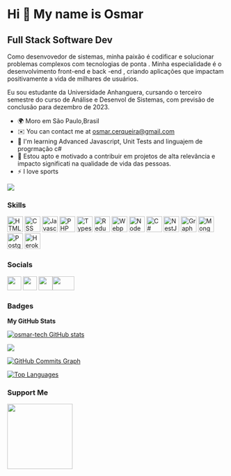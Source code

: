 Hi 👋 My name is Osmar
==========================

Full Stack Software Dev
-----------------------------

Como desenvovedor de sistemas, minha paixão é codificar e solucionar  problemas complexos com tecnologias de ponta . Minha especialidade é o desenvolvimento front-end e back -end , criando aplicações que impactam positivamente a vida de milhares de usuários.

Eu sou  estudante da Universidade Anhanguera, cursando o terceiro semestre do curso de Análise e Desenvol de Sistemas, com previsão de conclusão para dezembro de 2023.

* 🌍  Moro em São Paulo,Brasil
* ✉️  You can contact me at [osmar.cerqueira@gmail.com](mailto:osmar.cerqueira@gmail.com)
* 🧠  I'm learning Advanced Javascript, Unit Tests and linguajem de progrmação c#
* 🤝  Estou apto e motivado a contribuir em projetos de alta relevância e impacto significati na qualidade de vida das pessoas.
* ⚡  I love sports 

<a href="https://www.github.com/peguimasid" target="_blank" rel="noreferrer"><img
src="https://img.shields.io/github/followers/peguimasid?logo=github&style=for-the-badge&color=3382ed&labelColor=171717" /></a>

### Skills

<p align="left">
    <a href="https://developer.mozilla.org/pt-BR/docs/Web/HTML" target="_blank" rel="noreferrer"><img
            src="https://img.shields.io/badge/HTML-239120?style=for-the-badge&logo=html5&logoColor=white" width="36"
            height="36" alt="HTML" /></a>
    <a href="https://developer.mozilla.org/en-US/docs/Web/CSS" target="_blank" rel="noreferrer"><img
            src="https://img.shields.io/badge/CSS-239120?&style=for-the-badge&logo=css3&logoColor=white" width="36"
            height="36" alt="CSS" /></a>
    <a href="https://developer.mozilla.org/en-US/docs/Web/JavaScript" target="_blank" rel="noreferrer"><img
            src="https://raw.githubusercontent.com/danielcranney/readme-generator/main/public/icons/skills/javascript-colored.svg"
            width="36" height="36" alt="Javascript" /></a>
    <a href="https://developer.mozilla.org/pt-BR/docs/Glossary/PHP" target="_blank" rel="noreferrer"><img
            src="https://img.shields.io/badge/PHP-777BB4?style=for-the-badge&logo=php&logoColor=white" width="36"
            height="36" alt="PHP" /></a>
    <a href="https://www.typescriptlang.org/" target="_blank" rel="noreferrer"><img
            src="https://raw.githubusercontent.com/danielcranney/readme-generator/main/public/icons/skills/typescript-colored.svg"
            width="36" height="36" alt="Typescript" /></<a hr/" target="_blank" rel="noreferrerps://mui.com/"
            target="_blank" rel="noreferrer" dme-generator/main/public/icons/skills/materialui-colored.svg" width="36"
            height="36" alt="Material UI" /></a>
    <a href="https://redux.js.org/" target="_blank" rel="noreferrer"><img
            src="https://raw.githubusercontent.com/danielcranney/readme-generator/main/public/icons/skills/redux-colored.svg"
            width="36" height="36" alt="Redux" /></a>
    <a href="https://webpack.js.org/" target="_blank" rel="noreferrer"><img
            src="https://raw.githubusercontent.com/danielcranney/readme-generator/main/public/icons/skills/webpack-colored.svg"
            width="36" height="36" alt="Webpack" /></a>
    <a href="https://nodejs.org/en/about" target="_blank" rel="noreferrer"><img
            src="https://raw.githubusercontent.com/danielcranney/readme-generator/main/public/icons/skills/nodejs-colored.svg"
            width="36" height="36" alt="NodeJS" /></a>
    <a href="https://learn.microsoft.com/pt-br/dotnet/csharp/" target="_blank" rel="noreferrer"><img
            src="https://img.shields.io/badge/C%23-239120?style=for-the-badge&logo=c-sharp&logoColor=white" width="36"
            height="36" alt="C#" /></a>
    <a href="https://docs.nestjs.com/" target="_blank" rel="noreferrer"><img
            src="https://raw.githubusercontent.com/danielcranney/readme-generator/main/public/icons/skills/nestjs-colored.svg"
            width="36" height="36" alt="NestJS" /></a>
    <a href="https://graphql.org/" target="_blank" rel="noreferrer"><img
            src="https://raw.githubusercontent.com/danielcranney/readme-generator/main/public/icons/skills/graphql-colored.svg"
            width="36" height="36" alt="GraphQL" /></a>
    <a href="https://www.mysql.com/" target="_blank" rel="noreferrer"><img
            src="https://img.shields.io/badge/MySQL-005C84?style=for-the-badge&logo=mysql&logoColor=white" width="36"
            height="36" alt="MongoDB" /></a>
    <a href="https://www.postgresql.org/" target="_blank" rel="noreferrer"><img
            src="https://raw.githubusercontent.com/danielcranney/readme-generator/main/public/icons/skills/postgresql-colored.svg"
            width="36" height="36" alt="PostgreSQL" /></a>
    <a href="https://www.heroku.com/" target="_blank" rel="noreferrer"><img
            src="https://raw.githubusercontent.com/danielcranney/readme-generator/main/public/icons/skills/heroku-colored.svg"
            width="36" height="36" alt="Heroku" /></a>
</p>

### Socials

<p align="left"> <a href="#" target="_blank" rel="noreferrer"><img
            src="https://raw.githubusercontent.com/danielcranney/readme-generator/main/public/icons/socials/discord.svg"
            width="32" height="32" /></a> <a href="https://github.com/osmar-tech" target="_blank" rel="noreferrer"><img
            src="https://raw.githubusercontent.com/danielcranney/readme-generator/main/public/icons/socials/github-dark.svg"
            width="32" height="32" /></a> <a href="https://www.linkedin.com/in/osmar-cerqueira-645083227/"
        target="_blank" rel="noreferrer"><img
            src="https://raw.githubusercontent.com/danielcranney/readme-generator/main/public/icons/socials/linkedin.svg"
            width="32" height="32" /></a><a href="#" target="_blank" rel="noreferrer"><img
            src="https://raw.githubusercontent.com/danielcranney/readme-generator/main/public/icons/socials/youtube.svg"
            width="50" height="32" /></a></p>

### Badges

<b>My GitHub Stats</b>

<a href="http://www.github.com/osmar-tech"><img src="https://github-readme-stats-osmar-tech.vercel.app/api?username=osmar-tech&show_icons=true&hide=&count_private=true&title_color=3382ed&text_color=ffffff&icon_color=3382ed&bg_color=171717&hide_border=true&show_icons=true" alt="osmar-tech GitHub stats" /></a>

<a href="http://www.github.com/osmar-tech"><img src="https://github-readme-streak-stats.herokuapp.com/?user=osmar-tech&stroke=ffffff&background=171717&ring=3382ed&fire=3382ed&currStreakNum=ffffff&currStreakLabel=3382ed&sideNums=ffffff&sideLabels=ffffff&dates=ffffff&hide_border=true" /></a>

<a href="http://www.github.com/osmar-tech"><img src="https://github-readme-activity-graph.cyclic.app/graph?username=osmar-tech&bg_color=171717&color=ffffff&line=3382ed&point=ffffff&area_color=171717&area=true&hide_border=true&custom_title=GitHub%20Commits%20Graph" alt="GitHub Commits Graph" /></a>

<a href="https://github.com/osmar-tech" align="left"><img src="https://github-readme-stats-osmar-tech.vercel.app/api/top-langs/?username=osmar-tech&layout=compact&title_color=3382ed&hide=css,objective-c,html&text_color=ffffff&icon_color=3382ed&bg_color=171717&hide_border=true&locale=en&custom_title=Top%20%Languages" alt="Top Languages" /></a>

### Support Me

<a href="#"><img src="https://cdn.buymeacoffee.com/buttons/v2/default-yellow.png" width="150" /></a>
